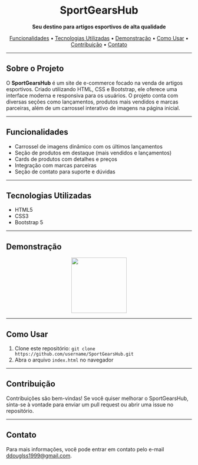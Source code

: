 <h1 align="center">SportGearsHub</h1>
<p align="center">
  <strong>Seu destino para artigos esportivos de alta qualidade</strong>
</p>

<p align="center">
  <a href="#funcionalidades">Funcionalidades</a> •
  <a href="#tecnologias-utilizadas">Tecnologias Utilizadas</a> •
  <a href="#demonstração">Demonstração</a> •
  <a href="#como-usar">Como Usar</a> •
  <a href="#contribuição">Contribuição</a> •
  <a href="#contato">Contato</a>
</p>

<hr>

<h2 id="sobre">Sobre o Projeto</h2>
<p>
  O <strong>SportGearsHub</strong> é um site de e-commerce focado na venda de artigos esportivos. 
  Criado utilizando HTML, CSS e Bootstrap, ele oferece uma interface moderna e responsiva para os usuários. 
  O projeto conta com diversas seções como lançamentos, produtos mais vendidos e marcas parceiras, além de um carrossel interativo de imagens na página inicial.
</p>

<hr>

<h2 id="funcionalidades">Funcionalidades</h2>
<ul>
  <li>Carrossel de imagens dinâmico com os últimos lançamentos</li>
  <li>Seção de produtos em destaque (mais vendidos e lançamentos)</li>
  <li>Cards de produtos com detalhes e preços</li>
  <li>Integração com marcas parceiras</li>
  <li>Seção de contato para suporte e dúvidas</li>
</ul>

<hr>

<h2 id="tecnologias-utilizadas">Tecnologias Utilizadas</h2>
<ul>
  <li>HTML5</li>
  <li>CSS3</li>
  <li>Bootstrap 5</li>
</ul>

<hr>

<h2 id="demonstração">Demonstração</h2>
<p align="center">
  <img src="https://github.com/user-attachments/assets/7da48c47-b727-44c3-928a-3149ab2afef7" alt="" width="150" />
 
</p>


<hr>

<h2 id="como-usar">Como Usar</h2>
<ol>
  <li>Clone este repositório: <code>git clone https://github.com/username/SportGearsHub.git</code></li>
  <li>Abra o arquivo <code>index.html</code> no navegador</li>
</ol>

<hr>

<h2 id="contribuição">Contribuição</h2>
<p>
  Contribuições são bem-vindas! Se você quiser melhorar o SportGearsHub, sinta-se à vontade para enviar um pull request ou abrir uma issue no repositório.
</p>

<hr>

<h2 id="contato">Contato</h2>
<p>
  Para mais informações, você pode entrar em contato pelo e-mail <a href="mailto:seuemail@example.com">ddouglss1999@gmail.com</a>.
</p>
